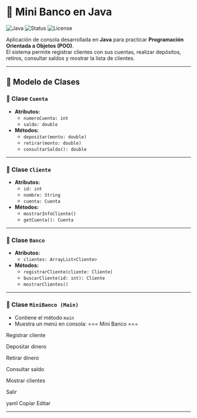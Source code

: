 # 🏦 Mini Banco en Java
![Java](https://img.shields.io/badge/Java-17-orange)
![Status](https://img.shields.io/badge/Status-In%20Progress-yellow)
![License](https://img.shields.io/badge/License-MIT-blue)

Aplicación de consola desarrollada en **Java** para practicar **Programación Orientada a Objetos (POO)**.  
El sistema permite registrar clientes con sus cuentas, realizar depósitos, retiros, consultar saldos y mostrar la lista de clientes.

---

## 🧩 Modelo de Clases

### 🔹 Clase `Cuenta`
- **Atributos:**
  - `numeroCuenta: int`
  - `saldo: double`
- **Métodos:**
  - `depositar(monto: double)`
  - `retirar(monto: double)`
  - `consultarSaldo(): double`

---

### 🔹 Clase `Cliente`
- **Atributos:**
  - `id: int`
  - `nombre: String`
  - `cuenta: Cuenta`
- **Métodos:**
  - `mostrarInfoCliente()`
  - `getCuenta(): Cuenta`

---

### 🔹 Clase `Banco`
- **Atributos:**
  - `clientes: ArrayList<Cliente>`
- **Métodos:**
  - `registrarCliente(cliente: Cliente)`
  - `buscarCliente(id: int): Cliente`
  - `mostrarClientes()`

---

### 🔹 Clase `MiniBanco (Main)`
- Contiene el método `main`  
- Muestra un menú en consola:
=== Mini Banco ===

Registrar cliente

Depositar dinero

Retirar dinero

Consultar saldo

Mostrar clientes

Salir

yaml
Copiar
Editar

---
